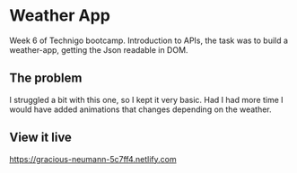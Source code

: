 # Weather App

Week 6 of Technigo bootcamp. Introduction to APIs, the task was to build a weather-app, getting the Json readable in DOM.

## The problem

I struggled a bit with this one, so I kept it very basic. Had I had more time I would have added animations that changes depending on the weather.

## View it live

https://gracious-neumann-5c7ff4.netlify.com
